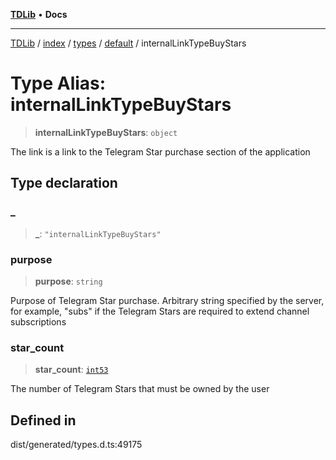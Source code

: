 [**TDLib**](../../../../../../README.md) • **Docs**

***

[TDLib](../../../../../../modules.md) / [index](../../../../../README.md) / [types](../../../README.md) / [default](../README.md) / internalLinkTypeBuyStars

# Type Alias: internalLinkTypeBuyStars

> **internalLinkTypeBuyStars**: `object`

The link is a link to the Telegram Star purchase section of the application

## Type declaration

### \_

> **\_**: `"internalLinkTypeBuyStars"`

### purpose

> **purpose**: `string`

Purpose of Telegram Star purchase. Arbitrary string specified by the server, for example, "subs" if the Telegram Stars are required to extend channel subscriptions

### star\_count

> **star\_count**: [`int53`](int53.md)

The number of Telegram Stars that must be owned by the user

## Defined in

dist/generated/types.d.ts:49175
